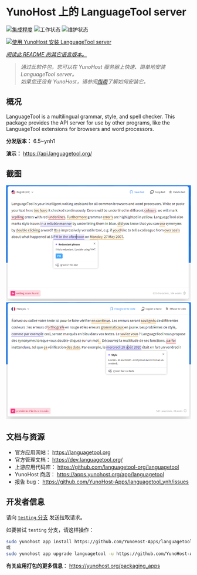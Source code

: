 <!--
注意：此 README 由 <https://github.com/YunoHost/apps/tree/master/tools/readme_generator> 自动生成
请勿手动编辑。
-->

# YunoHost 上的 LanguageTool server

[![集成程度](https://dash.yunohost.org/integration/languagetool.svg)](https://dash.yunohost.org/appci/app/languagetool) ![工作状态](https://ci-apps.yunohost.org/ci/badges/languagetool.status.svg) ![维护状态](https://ci-apps.yunohost.org/ci/badges/languagetool.maintain.svg)

[![使用 YunoHost 安装 LanguageTool server](https://install-app.yunohost.org/install-with-yunohost.svg)](https://install-app.yunohost.org/?app=languagetool)

*[阅读此 README 的其它语言版本。](./ALL_README.md)*

> *通过此软件包，您可以在 YunoHost 服务器上快速、简单地安装 LanguageTool server。*  
> *如果您还没有 YunoHost，请参阅[指南](https://yunohost.org/install)了解如何安装它。*

## 概况

LanguageTool is a multilingual grammar, style, and spell checker. This package provides the API server for use by other programs, like the LanguageTool extensions for browsers and word processors.


**分发版本：** 6.5~ynh1

**演示：** <https://api.languagetool.org/>

## 截图

![LanguageTool server 的截图](./doc/screenshots/screenshot.png)
![LanguageTool server 的截图](./doc/screenshots/screenshot_fr.png)

## 文档与资源

- 官方应用网站： <https://languagetool.org>
- 官方管理文档： <https://dev.languagetool.org/>
- 上游应用代码库： <https://github.com/languagetool-org/languagetool>
- YunoHost 商店： <https://apps.yunohost.org/app/languagetool>
- 报告 bug： <https://github.com/YunoHost-Apps/languagetool_ynh/issues>

## 开发者信息

请向 [`testing` 分支](https://github.com/YunoHost-Apps/languagetool_ynh/tree/testing) 发送拉取请求。

如要尝试 `testing` 分支，请这样操作：

```bash
sudo yunohost app install https://github.com/YunoHost-Apps/languagetool_ynh/tree/testing --debug
或
sudo yunohost app upgrade languagetool -u https://github.com/YunoHost-Apps/languagetool_ynh/tree/testing --debug
```

**有关应用打包的更多信息：** <https://yunohost.org/packaging_apps>
